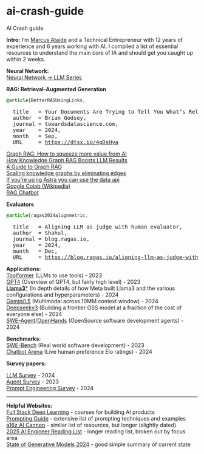 # ai-crash-guide
AI Crash guide

**Intro:** I’m [Marcus Ataide]([(https://www.linkedin.com/in/marcus-ataide/)]) and a Technical Entrepreneur with 12 years of experience and 6 years working with AI. 
I compiled a list of essential resources to understand the main core of IA and should get you caught up within 2 weeks.

**Neural Network:**  
[Neural Network \-\> LLM Series](https://www.youtube.com/watch?v=aircAruvnKk&list=PLZHQObOWTQDNU6R1_67000Dx_ZCJB-3pi)

**RAG: Retrieval-Augmented Generation**  
```css
@article{BetterRAGUsingLinks,
```
<pre>
  title   = Your Documents Are Trying to Tell You What’s Relevant,
  author  = Brian Godsey,
  journal = towardsdatascience.com,
  year    = 2024,
  month   = Sep,
  URL     = <a href="https://dtsx.io/4gDsHya">https://dtsx.io/4gDsHya</a>
</pre>
[Graph RAG: How to squeeze more value from AI](https://dtsx.io/48QniQM)  
[How Knowledge Graph RAG Boosts LLM Results](https://dtsx.io/3CrcZH0)  
[A Guide to Graph RAG](https://dtsx.io/4hKDuY6)  
[Scaling knowledge graphs by eliminating edges](https://dtsx.io/3Z1WPfU)  
[If you’re using Astra you can use the data api](https://dtsx.io/3ANASrC)  
[Google Colab (Wikipedia)](https://dtsx.io/3Z4IQ9c)  
[RAG Chatbot](https://github.com/datastax/graph-rag-example)  

**Evaluators**  
```css
@article{ragas2024alignmetric,
```
<pre>
  title   = Aligning LLM as judge with human evaluator,
  author  = Shahul,
  journal = blog.ragas.io,
  year    = 2024,
  month   = Dec,
  URL     = <a href="https://blog.ragas.io/aligning-llm-as-judge-with-human-evaluators">https://blog.ragas.io/aligning-llm-as-judge-with-human-evaluators</a>
</pre>


**Applications:**  
[Toolformer](https://arxiv.org/pdf/2302.04761) (LLMs to use tools) \- 2023  
[GPT4](https://arxiv.org/pdf/2303.08774) (Overview of GPT4, but fairly high level) \- 2023  
[**Llama3**\*](https://arxiv.org/pdf/2407.21783) (In depth details of how Meta built Llama3 and the various configurations and hyperparameters) \- 2024  
[Gemini1.5](https://arxiv.org/pdf/2403.05530) (Multimodal across 10MM context window) \- 2024  
[Deepseekv3](https://github.com/deepseek-ai/DeepSeek-V3/blob/main/DeepSeek_V3.pdf) (Building a frontier OSS model at a fraction of the cost of everyone else) \- 2024  
[SWE-Agent](https://arxiv.org/pdf/2405.15793)/[OpenHands](https://arxiv.org/pdf/2407.16741) (OpenSource software development agents) \- 2024

**Benchmarks:**  
[SWE-Bench](https://arxiv.org/pdf/2310.06770) (Real world software development) \- 2023  
[Chatbot Arena](https://arxiv.org/pdf/2403.04132) (Live human preference Elo ratings) \- 2024

**Survey papers:**

[LLM Survey](https://arxiv.org/pdf/2402.06196v2) \- 2024  
[Agent Survey](https://arxiv.org/pdf/2308.11432) \- 2023  
[Prompt Engineering Survey](https://arxiv.org/pdf/2406.06608) \- 2024

<hr />

**Helpful Websites:**  
[Full Stack Deep Learning](https://fullstackdeeplearning.com/) \- courses for building AI products  
[Prompting Guide](https://www.promptingguide.ai/) \- extensive list of prompting techniques and examples  
[a16z AI Cannon](https://a16z.com/ai-canon/) \- similar list of resources, but longer (slightly dated)  
[2025 AI Engineer Reading List](https://www.latent.space/p/2025-papers) \- longer reading list, broken out by focus area  
[State of Generative Models 2024](https://nrehiew.github.io/blog/2024/) \- good simple summary of current state
